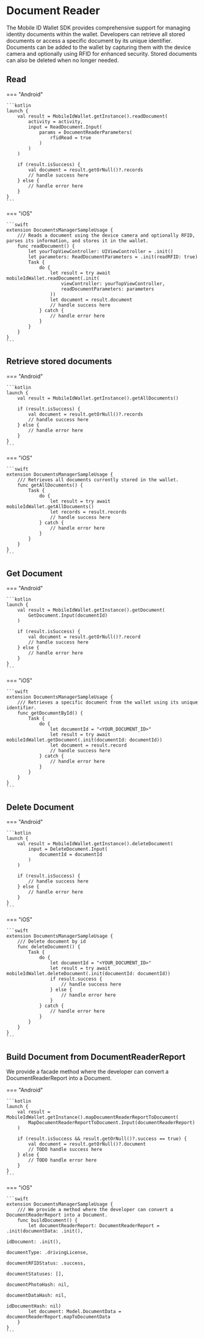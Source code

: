 # Document Reader

The Mobile ID Wallet SDK provides comprehensive support for managing identity documents within the
wallet. Developers can retrieve all stored documents or access a specific document by its unique
identifier. Documents can be added to the wallet by capturing them with the device camera and
optionally using RFID for enhanced security. Stored documents can also be deleted when no longer
needed.


## Read

=== "Android"

    ```kotlin
    launch {
        val result = MobileIdWallet.getInstance().readDocument(
            activity = activity,
            input = ReadDocument.Input(
                params = DocumentReaderParameters(
                    rfidRead = true
                )
            )
        )
    
        if (result.isSuccess) {
            val document = result.getOrNull()?.records
            // handle success here
        } else {
            // handle error here
        }
    }
    ```

=== "iOS"

    ```swift
	extension DocumentsManagerSampleUsage {
	    /// Reads a document using the device camera and optionally RFID, parses its information, and stores it in the wallet.
	    func readDocument() {
	        let yourTopViewController: UIViewController = .init()
	        let parameters: ReadDocumentParameters = .init(readRFID: true)
	        Task {
	            do {
	                let result = try await mobileIdWallet.readDocument(.init(
	                    viewController: yourTopViewController,
	                    readDocumentParameters: parameters
	                ))
	                let document = result.document
	                // handle success here
	            } catch {
	                // handle error here
	            }
	        }
	    }
	}
    ```

## Retrieve stored documents

=== "Android"

    ```kotlin
	launch {
        val result = MobileIdWallet.getInstance().getAllDocuments()
    
        if (result.isSuccess) {
            val document = result.getOrNull()?.records
            // handle success here
        } else {
            // handle error here
        }
    }
    ```

=== "iOS"

    ```swift
	extension DocumentsManagerSampleUsage {
	    /// Retrieves all documents currently stored in the wallet.
	    func getAllDocuments() {
	        Task {
	            do {
	                let result = try await mobileIdWallet.getAllDocuments()
	                let records = result.records
	                // handle success here
	            } catch {
	                // handle error here
	            }
	        }
	    }
	}
    ```

## Get Document

=== "Android"

    ```kotlin
	launch {
        val result = MobileIdWallet.getInstance().getDocument(
            GetDocument.Input(documentId)
        )
    
        if (result.isSuccess) {
            val document = result.getOrNull()?.record
            // handle success here
        } else {
            // handle error here
        }
    }
    ```

=== "iOS"

    ```swift
	extension DocumentsManagerSampleUsage {
	    /// Retrieves a specific document from the wallet using its unique identifier.
	    func getDocumentById() {
	        Task {
	            do {
	                let documentId = "<YOUR_DOCUMENT_ID>"
	                let result = try await mobileIdWallet.getDocument(.init(documentId: documentId))
	                let document = result.record
	                // handle success here
	            } catch {
	                // handle error here
	            }
	        }
	    }
	}
	```

## Delete Document

=== "Android"

    ```kotlin
	launch {
        val result = MobileIdWallet.getInstance().deleteDocument(
            input = DeleteDocument.Input(
                documentId = documentId
            )
        )
    
        if (result.isSuccess) {
            // handle success here
        } else {
            // handle error here
        }
    }
    ```

=== "iOS"

    ```swift
	extension DocumentsManagerSampleUsage {
	    /// Delete document by id
	    func deleteDocument() {
	        Task {
	            do {
	                let documentId = "<YOUR_DOCUMENT_ID>"
	                let result = try await mobileIdWallet.deleteDocument(.init(documentId: documentId))
	                if result.success {
	                    // handle success here
	                } else {
	                    // handle error here
	                }
	            } catch {
	                // handle error here
	            }
	        }
	    }
	}
	```

## Build Document from DocumentReaderReport

We provide a facade method where the developer can convert a DocumentReaderReport into a Document.

=== "Android"

    ```kotlin
    launch {
		val result = MobileIdWallet.getInstance().mapDocumentReaderReportToDocument(
            MapDocumentReaderReportToDocument.Input(documentReaderReport)
        )

		if (result.isSuccess && result.getOrNull()?.success == true) {
            val document = result.getOrNull()?.document
			// TODO handle success here
		} else {
			// TODO handle error here
		}
	}
    ```

=== "iOS"

    ```swift
	extension DocumentsManagerSampleUsage {
	    /// We provide a method where the developer can convert a DocumentReaderReport into a Document.
	    func buildDocument() {
	        let documentReaderReport: DocumentReaderReport = .init(documentData: .init(),
	                                                               idDocument: .init(),
	                                                               documentType: .drivingLicense,
	                                                               documentRFIDStatus: .success,
	                                                               documentStatuses: [],
	                                                               documentPhotoHash: nil,
	                                                               documentDataHash: nil,
	                                                               idDocumentHash: nil)
	        let document: Model.DocumentData = documentReaderReport.mapToDocumentData
	    }
	}
    ```